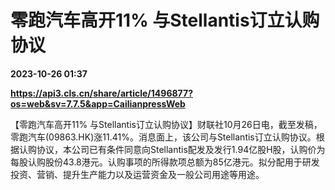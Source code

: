 # 零跑汽车高开11% 与Stellantis订立认购协议

**2023-10-26 01:37**

**https://api3.cls.cn/share/article/1496877?os=web&sv=7.7.5&app=CailianpressWeb**

【零跑汽车高开11% 与Stellantis订立认购协议】财联社10月26日电，截至发稿，零跑汽车(09863.HK)涨11.41%。消息面上，该公司与Stellantis订立认购协议。根据认购协议，本公司已有条件同意向Stellantis配发及发行1.94亿股H股，认购价为每股认购股份43.8港元。认购事项的所得款项总额为85亿港元。拟分配用于研发投资、营销、提升生产能力以及运营资金及一般公司用途等用途。